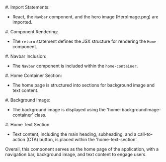 #. Import Statements:
   - React, the `Navbar` component, and the hero image (HeroImage.png) are imported.

#. Component Rendering:
   - The `return` statement defines the JSX structure for rendering the `Home` component.

#. Navbar Inclusion:
   - The `Navbar` component is included within the `home-container`.

#. Home Container Section:
   - The home page is structured into sections for background image and text content.

#. Background Image:
   - The background image is displayed using the 'home-backgroundImage-container' class.

#. Home Text Section:
   - Text content, including the main heading, subheading, and a call-to-action (CTA) button,
     is placed within the 'home-text-section'.

Overall, this component serves as the home page of the application, with a navigation bar, background image,
and text content to engage users.



